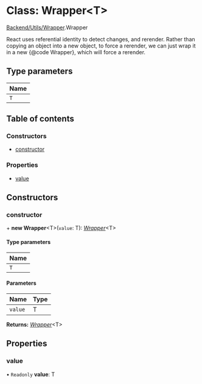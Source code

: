 # Class: Wrapper<T\>

[Backend/Utils/Wrapper](../modules/backend_utils_wrapper.md).Wrapper

React uses referential identity to detect changes, and rerender. Rather
than copying an object into a new object, to force a rerender, we can
just wrap it in a new {@code Wrapper}, which will force a rerender.

## Type parameters

| Name |
| :--- |
| `T`  |

## Table of contents

### Constructors

- [constructor](backend_utils_wrapper.wrapper.md#constructor)

### Properties

- [value](backend_utils_wrapper.wrapper.md#value)

## Constructors

### constructor

\+ **new Wrapper**<T\>(`value`: T): [_Wrapper_](backend_utils_wrapper.wrapper.md)<T\>

#### Type parameters

| Name |
| :--- |
| `T`  |

#### Parameters

| Name    | Type |
| :------ | :--- |
| `value` | T    |

**Returns:** [_Wrapper_](backend_utils_wrapper.wrapper.md)<T\>

## Properties

### value

• `Readonly` **value**: T
